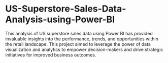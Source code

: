 # US-Superstore-Sales-Data-Analysis-using-Power-BI


This analysis of US superstore sales data using Power BI has provided invaluable insights into the performance, trends, and opportunities within the retail landscape. This project aimed to leverage the power of data visualization and analytics to empower decision-makers and drive strategic initiatives for improved business outcomes.
